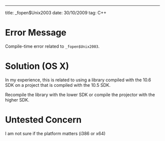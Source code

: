 --- 
title: _fopen$Unix2003
date:  30/10/2009
tag:   C++

Error Message
=============
Compile-time error related to `_fopen$Unix2003`.

Solution (OS X)
===============
In my experience, this is related to using a library compiled with the 10.6 SDK on a project that is compiled with the 10.5 SDK.

Recompile the library with the lower SDK or compile the projector with the higher SDK.

Untested Concern
================
I am not sure if the platform matters (i386 or x64)
